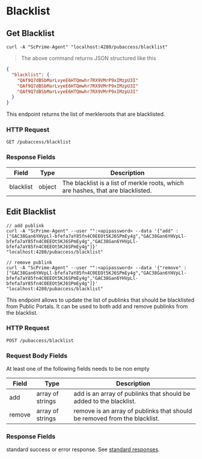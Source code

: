 # Blacklist

## Get Blacklist

```shell
curl -A "ScPrime-Agent" "localhost:4280/pubaccess/blacklist"
```

> The above command returns JSON structured like this

```json
{
  "blacklist": {
    "QAf9Q7dBSbMarLvyeE6HTQmwhr7RX9VMrP9xIMzpU3I"
    "QAf9Q7dBSbMarLvyeE6HTQmwhr7RX9VMrP9xIMzpU3I"
    "QAf9Q7dBSbMarLvyeE6HTQmwhr7RX9VMrP9xIMzpU3I"
  }
}
```

This endpoint returns the list of merkleroots that are blacklisted.

### HTTP Request

`GET /pubaccess/blacklist`

### Response Fields

Field | Type | Description
----- | ---- | -----------
blacklist | object | The blacklist is a list of merkle roots, which are hashes, that are blacklisted.

## Edit Blacklist

```shell
// add publink
curl -A "ScPrime-Agent" --user "":<apipassword> --data '{"add" : ["GAC38Gan6YHVpLl-bfefa7aY85fn4C0EEOt5KJ6SPmEy4g","GAC38Gan6YHVpLl-bfefa7aY85fn4C0EEOt5KJ6SPmEy4g","GAC38Gan6YHVpLl-bfefa7aY85fn4C0EEOt5KJ6SPmEy4g"]}' "localhost:4280/pubaccess/blacklist"

// remove publink
curl -A "ScPrime-Agent" --user "":<apipassword> --data '{"remove" : ["GAC38Gan6YHVpLl-bfefa7aY85fn4C0EEOt5KJ6SPmEy4g","GAC38Gan6YHVpLl-bfefa7aY85fn4C0EEOt5KJ6SPmEy4g","GAC38Gan6YHVpLl-bfefa7aY85fn4C0EEOt5KJ6SPmEy4g"]}' "localhost:4280/pubaccess/blacklist"
```

This endpoint allows to update the list of publinks that should be blacklisted
from Public Portals. It can be used to both add and remove publinks from the blacklist.

### HTTP Request

`POST /pubaccess/blacklist`

### Request Body Fields

<aside class="warning">At least one of the following fields needs to be non empty</aside>

Field | Type | Description
----- | ---- | -----------
add | array of strings | add is an array of publinks that should be added to the blacklist.
remove | array of strings | remove is an array of publinks that should be removed from the blacklist.


### Response Fields

standard success or error response. See [standard
responses](#standard-responses).

